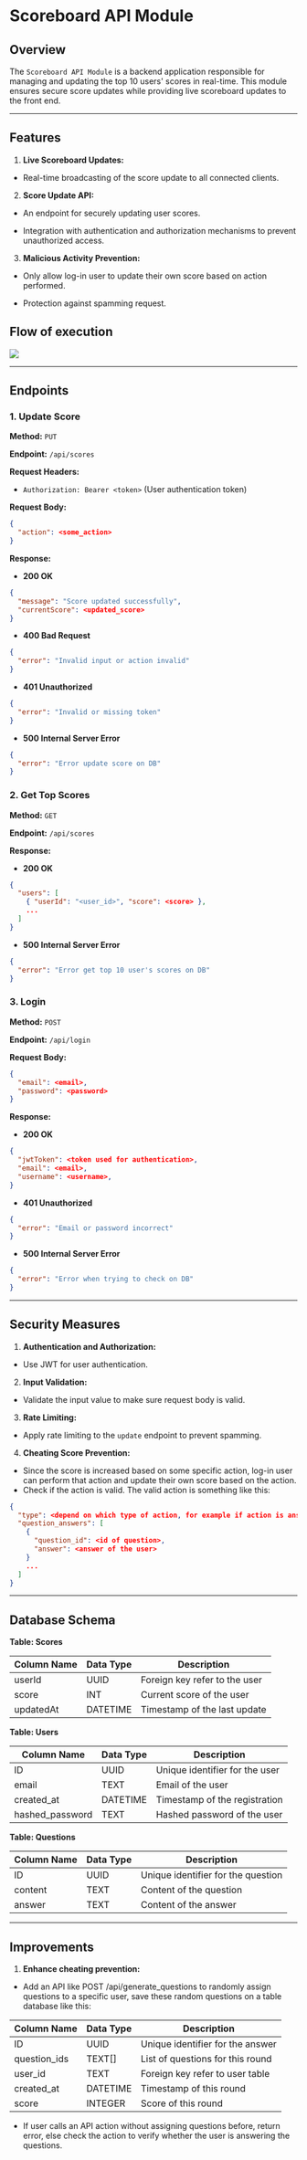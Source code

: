 # Scoreboard API Module

## Overview

The `Scoreboard API Module` is a backend application responsible for managing and updating the top 10 users' scores in real-time. This module ensures secure score updates while providing live scoreboard updates to the front end.

---

## Features
1. **Live Scoreboard Updates:**
- Real-time broadcasting of the score update to all connected clients.

2. **Score Update API:**
- An endpoint for securely updating user scores.

- Integration with authentication and authorization mechanisms to prevent unauthorized access.

3. **Malicious Activity Prevention:**
- Only allow log-in user to update their own score based on action performed.

- Protection against spamming request.

## Flow of execution

![](flow_of_execution.jpg)

---

## Endpoints

### 1. Update Score

**Method:**  `PUT`

**Endpoint:**  `/api/scores`

**Request Headers:**
- `Authorization: Bearer <token>` (User authentication token)

**Request Body:**

```json
{
  "action": <some_action>
}
```
**Response:**
- **200 OK**

```json
{
  "message": "Score updated successfully",
  "currentScore": <updated_score>
}
```

- **400 Bad Request**

```json
{
  "error": "Invalid input or action invalid"
}
```

- **401 Unauthorized**

```json
{
  "error": "Invalid or missing token"
}
```
- **500 Internal Server Error**

```json
{
  "error": "Error update score on DB"
}
```
### 2. Get Top Scores

**Method:**  `GET`

**Endpoint:**  `/api/scores`

**Response:**
- **200 OK**

```json
{
  "users": [
    { "userId": "<user_id>", "score": <score> },
    ...
  ]
}
```
- **500 Internal Server Error**

```json
{
  "error": "Error get top 10 user's scores on DB"
}
```

### 3. Login

**Method:**  `POST`

**Endpoint:**  `/api/login`

**Request Body:**

```json
{
  "email": <email>,
  "password": <password>
}
```
**Response:**
- **200 OK**

```json
{
  "jwtToken": <token used for authentication>,
  "email": <email>,
  "username": <username>,
}
```
- **401 Unauthorized**

```json
{
  "error": "Email or password incorrect"
}
```
- **500 Internal Server Error**

```json
{
  "error": "Error when trying to check on DB"
}
```

---

## Security Measures
1. **Authentication and Authorization:**
- Use JWT for user authentication.

2. **Input Validation:**
- Validate the input value to make sure request body is valid.

3. **Rate Limiting:**
- Apply rate limiting to the `update` endpoint to prevent spamming.

4. **Cheating Score Prevention:**
- Since the score is increased based on some specific action, log-in user can perform that action and update their own score based on the action. 
- Check if the action is valid. The valid action is something like this:
```json
{
  "type": <depend on which type of action, for example if action is answering questions>,
  "question_answers": [
    {
      "question_id": <id of question>,
      "answer": <answer of the user>
    }
    ...
  ]
}
```
---

## Database Schema
**Table: Scores** 

| Column Name | Data Type | Description |
| --- | --- | --- |
| userId | UUID | Foreign key refer to the user |
| score | INT | Current score of the user |
| updatedAt | DATETIME | Timestamp of the last update |

**Table: Users**

| Column Name     | Data Type | Description                    |
|-----------------|-----------|--------------------------------|
| ID              | UUID      | Unique identifier for the user |
| email           | TEXT      | Email of the user              |
| created_at      | DATETIME  | Timestamp of the registration  |
| hashed_password | TEXT      | Hashed password of the user    |

**Table: Questions**

| Column Name | Data Type | Description                        |
|-------------|-----------|------------------------------------|
| ID          | UUID      | Unique identifier for the question |
| content     | TEXT      | Content of the question            |
| answer      | TEXT      | Content of the answer              |


---

## Improvements
1. **Enhance cheating prevention:**
- Add an API like POST /api/generate_questions to randomly assign questions to a specific user, save these random questions on a table database like this:

| Column Name  | Data Type | Description                      |
|--------------|-----------|----------------------------------|
| ID           | UUID      | Unique identifier for the answer |
| question_ids | TEXT[]    | List of questions for this round |
| user_id      | TEXT      | Foreign key refer to user table  |
| created_at   | DATETIME  | Timestamp of this round          |
| score        | INTEGER   | Score of this round              |
- If user calls an API action without assigning questions before, return error, else check the action to verify whether the user is answering the questions.

